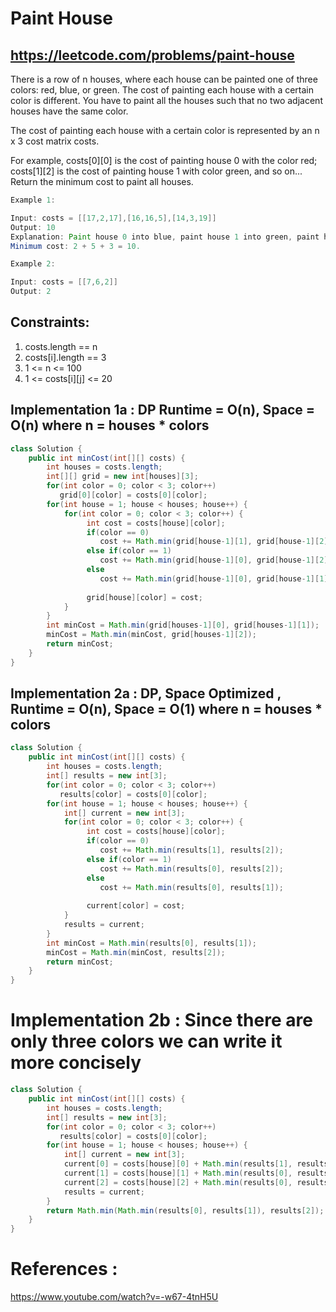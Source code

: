 # Paint House
## https://leetcode.com/problems/paint-house
There is a row of n houses, where each house can be painted one of three colors: red, blue, or green. The cost of painting each house with a certain color is different. You have to paint all the houses such that no two adjacent houses have the same color.

The cost of painting each house with a certain color is represented by an n x 3 cost matrix costs.

For example, costs[0][0] is the cost of painting house 0 with the color red; costs[1][2] is the cost of painting house 1 with color green, and so on...
Return the minimum cost to paint all houses.

```java
Example 1:

Input: costs = [[17,2,17],[16,16,5],[14,3,19]]
Output: 10
Explanation: Paint house 0 into blue, paint house 1 into green, paint house 2 into blue.
Minimum cost: 2 + 5 + 3 = 10.

Example 2:

Input: costs = [[7,6,2]]
Output: 2
```

## Constraints:

1. costs.length == n
2. costs[i].length == 3
3. 1 <= n <= 100
4. 1 <= costs[i][j] <= 20

## Implementation 1a : DP Runtime = O(n), Space = O(n) where n = houses * colors 
```java
class Solution {
    public int minCost(int[][] costs) {
        int houses = costs.length;
        int[][] grid = new int[houses][3];
        for(int color = 0; color < 3; color++)
           grid[0][color] = costs[0][color];
        for(int house = 1; house < houses; house++) {
            for(int color = 0; color < 3; color++) {
                 int cost = costs[house][color];
                 if(color == 0)
                    cost += Math.min(grid[house-1][1], grid[house-1][2]);
                 else if(color == 1)
                    cost += Math.min(grid[house-1][0], grid[house-1][2]);
                 else
                    cost += Math.min(grid[house-1][0], grid[house-1][1]);
                 
                 grid[house][color] = cost;     
            }
        }
        int minCost = Math.min(grid[houses-1][0], grid[houses-1][1]);
        minCost = Math.min(minCost, grid[houses-1][2]);
        return minCost; 
    }
}
```

## Implementation 2a : DP, Space Optimized , Runtime = O(n), Space = O(1) where n = houses * colors
```java
class Solution {
    public int minCost(int[][] costs) {
        int houses = costs.length;
        int[] results = new int[3];
        for(int color = 0; color < 3; color++)
           results[color] = costs[0][color];
        for(int house = 1; house < houses; house++) {
            int[] current = new int[3];
            for(int color = 0; color < 3; color++) {
                 int cost = costs[house][color];
                 if(color == 0)
                    cost += Math.min(results[1], results[2]);
                 else if(color == 1)
                    cost += Math.min(results[0], results[2]);
                 else
                    cost += Math.min(results[0], results[1]);
                 
                 current[color] = cost;     
            }
            results = current;
        }
        int minCost = Math.min(results[0], results[1]);
        minCost = Math.min(minCost, results[2]);
        return minCost; 
    }
}
```

# Implementation 2b : Since there are only three colors we can write it more concisely
```java
class Solution {
    public int minCost(int[][] costs) {
        int houses = costs.length;
        int[] results = new int[3];
        for(int color = 0; color < 3; color++)
           results[color] = costs[0][color];
        for(int house = 1; house < houses; house++) {
            int[] current = new int[3];
            current[0] = costs[house][0] + Math.min(results[1], results[2]);
            current[1] = costs[house][1] + Math.min(results[0], results[2]);
            current[2] = costs[house][2] + Math.min(results[0], results[1]);
            results = current;
        }
        return Math.min(Math.min(results[0], results[1]), results[2]); 
    }
}
```

# References :
https://www.youtube.com/watch?v=-w67-4tnH5U
